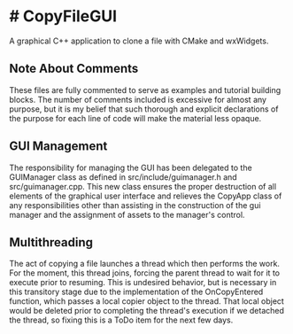 <h1># CopyFileGUI</h1>
<p>
A graphical C++ application to clone a file with CMake and wxWidgets.
<p>

<h2>Note About Comments</h2>
<p>
	These files are fully commented to serve as examples and tutorial building blocks.  The
number of comments included is excessive for almost any purpose, but it is my belief that
such thorough and explicit declarations of the purpose for each line of code will make the
material less opaque.
</p>

<h2>GUI Management</h2>
<p>
	The responsibility for managing the GUI has been delegated to the GUIManager class
as defined in src/include/guimanager.h and src/guimanager.cpp.  This new class ensures
the proper destruction of all elements of the graphical user interface and relieves the
CopyApp class of any responsibilities other than assisting in the construction of the gui
manager and the assignment of assets to the manager's control.
</p>

<h2>Multithreading</h2>
<p>
	The act of copying a file launches a thread which then performs the work.  For the moment,
this thread joins, forcing the parent thread to wait for it to execute prior to resuming.  This is
undesired behavior, but is necessary in this transitory stage due to the implementation of the
OnCopyEntered function, which passes a local copier object to the thread.  That local object
would be deleted prior to completing the thread's execution if we detached the thread, so fixing
this is a ToDo item for the next few days.
</p>
